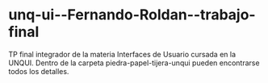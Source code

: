 # unq-ui--Fernando-Roldan--trabajo-final
TP final integrador de la materia Interfaces de Usuario cursada en la UNQUI. Dentro de la carpeta piedra-papel-tijera-unqui pueden encontrarse todos los detalles.
